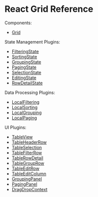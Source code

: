 # React Grid Reference

Components:

- [Grid](grid.md)

State Management Plugins:

- [FilteringState](filtering-state.md)
- [SortingState](sorting-state.md)
- [GroupingState](grouping-state.md)
- [PagingState](paging-state.md)
- [SelectionState](selection-state.md)
- [EditingState](editing-state.md)
- [RowDetailState](row-detail-state.md)

Data Processing Plugins:

- [LocalFiltering](local-filtering.md)
- [LocalSorting](local-sorting.md)
- [LocalGrouping](local-grouping.md)
- [LocalPaging](local-paging.md)

UI Plugins:

- [TableView](table-view.md)
- [TableHeaderRow](table-header-row.md)
- [TableSelection](table-selection.md)
- [TableFilterRow](table-filter-row.md)
- [TableRowDetail](table-row-detail.md)
- [TableGroupRow](table-group-row.md)
- [TableEditRow](table-edit-row.md)
- [TableEditColumn](table-edit-column.md)
- [GroupingPanel](grouping-panel.md)
- [PagingPanel](paging-panel.md)
- [DragDropContext](drag-drop-context.md)
